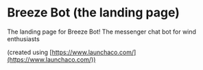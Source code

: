 # Breeze Bot (the landing page)
The landing page for Breeze Bot! The messenger chat bot for wind enthusiasts

(created using [https://www.launchaco.com/](https://www.launchaco.com/))
